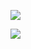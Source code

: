 ![](https://github-readme-stats.vercel.app/api?username=BIBBIDIBA&count_private=true&show_icons=true)

![](https://github-readme-stats.vercel.app/api/top-langs/?username=BIBBIDIBA)
